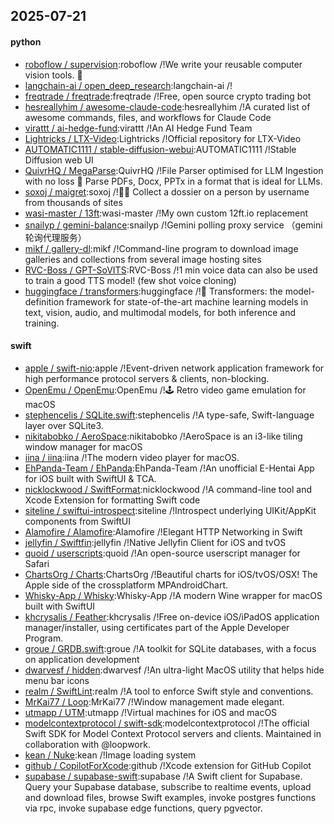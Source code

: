 ## 2025-07-21

#### python
* [roboflow / supervision](https://github.com/roboflow/supervision):roboflow /!We write your reusable computer vision tools. 💜
* [langchain-ai / open_deep_research](https://github.com/langchain-ai/open_deep_research):langchain-ai /!
* [freqtrade / freqtrade](https://github.com/freqtrade/freqtrade):freqtrade /!Free, open source crypto trading bot
* [hesreallyhim / awesome-claude-code](https://github.com/hesreallyhim/awesome-claude-code):hesreallyhim /!A curated list of awesome commands, files, and workflows for Claude Code
* [virattt / ai-hedge-fund](https://github.com/virattt/ai-hedge-fund):virattt /!An AI Hedge Fund Team
* [Lightricks / LTX-Video](https://github.com/Lightricks/LTX-Video):Lightricks /!Official repository for LTX-Video
* [AUTOMATIC1111 / stable-diffusion-webui](https://github.com/AUTOMATIC1111/stable-diffusion-webui):AUTOMATIC1111 /!Stable Diffusion web UI
* [QuivrHQ / MegaParse](https://github.com/QuivrHQ/MegaParse):QuivrHQ /!File Parser optimised for LLM Ingestion with no loss 🧠 Parse PDFs, Docx, PPTx in a format that is ideal for LLMs.
* [soxoj / maigret](https://github.com/soxoj/maigret):soxoj /!🕵️‍♂️ Collect a dossier on a person by username from thousands of sites
* [wasi-master / 13ft](https://github.com/wasi-master/13ft):wasi-master /!My own custom 12ft.io replacement
* [snailyp / gemini-balance](https://github.com/snailyp/gemini-balance):snailyp /!Gemini polling proxy service （gemini轮询代理服务）
* [mikf / gallery-dl](https://github.com/mikf/gallery-dl):mikf /!Command-line program to download image galleries and collections from several image hosting sites
* [RVC-Boss / GPT-SoVITS](https://github.com/RVC-Boss/GPT-SoVITS):RVC-Boss /!1 min voice data can also be used to train a good TTS model! (few shot voice cloning)
* [huggingface / transformers](https://github.com/huggingface/transformers):huggingface /!🤗 Transformers: the model-definition framework for state-of-the-art machine learning models in text, vision, audio, and multimodal models, for both inference and training.

#### swift
* [apple / swift-nio](https://github.com/apple/swift-nio):apple /!Event-driven network application framework for high performance protocol servers & clients, non-blocking.
* [OpenEmu / OpenEmu](https://github.com/OpenEmu/OpenEmu):OpenEmu /!🕹 Retro video game emulation for macOS
* [stephencelis / SQLite.swift](https://github.com/stephencelis/SQLite.swift):stephencelis /!A type-safe, Swift-language layer over SQLite3.
* [nikitabobko / AeroSpace](https://github.com/nikitabobko/AeroSpace):nikitabobko /!AeroSpace is an i3-like tiling window manager for macOS
* [iina / iina](https://github.com/iina/iina):iina /!The modern video player for macOS.
* [EhPanda-Team / EhPanda](https://github.com/EhPanda-Team/EhPanda):EhPanda-Team /!An unofficial E-Hentai App for iOS built with SwiftUI & TCA.
* [nicklockwood / SwiftFormat](https://github.com/nicklockwood/SwiftFormat):nicklockwood /!A command-line tool and Xcode Extension for formatting Swift code
* [siteline / swiftui-introspect](https://github.com/siteline/swiftui-introspect):siteline /!Introspect underlying UIKit/AppKit components from SwiftUI
* [Alamofire / Alamofire](https://github.com/Alamofire/Alamofire):Alamofire /!Elegant HTTP Networking in Swift
* [jellyfin / Swiftfin](https://github.com/jellyfin/Swiftfin):jellyfin /!Native Jellyfin Client for iOS and tvOS
* [quoid / userscripts](https://github.com/quoid/userscripts):quoid /!An open-source userscript manager for Safari
* [ChartsOrg / Charts](https://github.com/ChartsOrg/Charts):ChartsOrg /!Beautiful charts for iOS/tvOS/OSX! The Apple side of the crossplatform MPAndroidChart.
* [Whisky-App / Whisky](https://github.com/Whisky-App/Whisky):Whisky-App /!A modern Wine wrapper for macOS built with SwiftUI
* [khcrysalis / Feather](https://github.com/khcrysalis/Feather):khcrysalis /!Free on-device iOS/iPadOS application manager/installer, using certificates part of the Apple Developer Program.
* [groue / GRDB.swift](https://github.com/groue/GRDB.swift):groue /!A toolkit for SQLite databases, with a focus on application development
* [dwarvesf / hidden](https://github.com/dwarvesf/hidden):dwarvesf /!An ultra-light MacOS utility that helps hide menu bar icons
* [realm / SwiftLint](https://github.com/realm/SwiftLint):realm /!A tool to enforce Swift style and conventions.
* [MrKai77 / Loop](https://github.com/MrKai77/Loop):MrKai77 /!Window management made elegant.
* [utmapp / UTM](https://github.com/utmapp/UTM):utmapp /!Virtual machines for iOS and macOS
* [modelcontextprotocol / swift-sdk](https://github.com/modelcontextprotocol/swift-sdk):modelcontextprotocol /!The official Swift SDK for Model Context Protocol servers and clients. Maintained in collaboration with @loopwork.
* [kean / Nuke](https://github.com/kean/Nuke):kean /!Image loading system
* [github / CopilotForXcode](https://github.com/github/CopilotForXcode):github /!Xcode extension for GitHub Copilot
* [supabase / supabase-swift](https://github.com/supabase/supabase-swift):supabase /!A Swift client for Supabase. Query your Supabase database, subscribe to realtime events, upload and download files, browse Swift examples, invoke postgres functions via rpc, invoke supabase edge functions, query pgvector.
